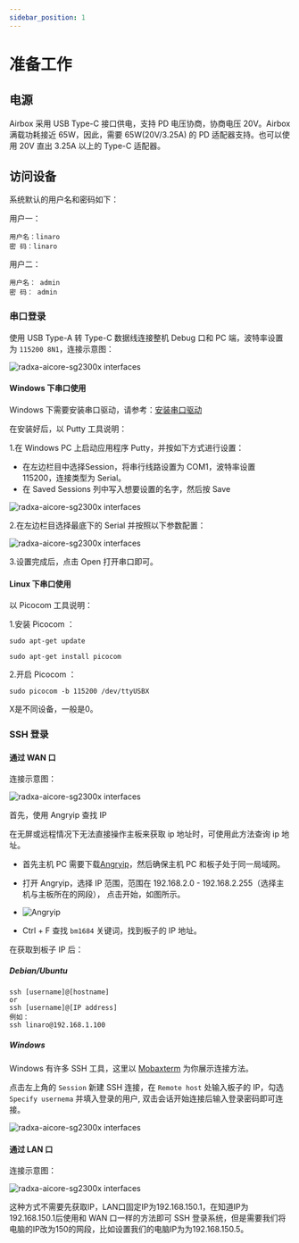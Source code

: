 ```yaml
---
sidebar_position: 1
---
```


# 准备工作

## 电源

Airbox 采用 USB Type-C 接口供电，支持 PD 电压协商，协商电压 20V。Airbox 满载功耗接近 65W，因此，需要 65W(20V/3.25A) 的 PD 适配器支持。也可以使用 20V 直出 3.25A 以上的 Type-C 适配器。

## 访问设备

系统默认的用户名和密码如下：

用户一：

```
用户名：linaro
密 码：linaro
```

用户二：

```
用户名： admin
密 码： admin
```

### 串口登录

使用 USB Type-A 转 Type-C 数据线连接整机 Debug 口和 PC 端，波特率设置为 `115200 8N1`，连接示意图：

<img src="/img/airbox/connection-diagram-1.webp" alt="radxa-aicore-sg2300x interfaces" />

#### Windows 下串口使用

Windows 下需要安装串口驱动，请参考：[安装串口驱动](/sophon/airbox/getting-started/serial-driver-install)

在安装好后，以 Putty 工具说明：

1.在 Windows PC 上启动应用程序 Putty，并按如下方式进行设置：

- 在左边栏目中选择Session，将串行线路设置为 COM1，波特率设置 115200，连接类型为 Serial。
- 在 Saved Sessions 列中写入想要设置的名字，然后按 Save

<img src="/img/airbox/putty-setting-1.webp" alt="radxa-aicore-sg2300x interfaces" />

2.在左边栏目选择最底下的 Serial 并按照以下参数配置：

<img src="/img/airbox/putty-setting-2.webp" alt="radxa-aicore-sg2300x interfaces" />

3.设置完成后，点击 Open 打开串口即可。

#### Linux 下串口使用

以 Picocom 工具说明：

1.安装 Picocom ：

```
sudo apt-get update

sudo apt-get install picocom
```

2.开启 Picocom ：

```
sudo picocom -b 115200 /dev/ttyUSBX
```

X是不同设备，一般是0。

### SSH 登录

#### 通过 WAN 口

连接示意图：

<img src="/img/airbox/connection-diagram-2.webp" alt="radxa-aicore-sg2300x interfaces" />

首先，使用 Angryip 查找 IP

在无屏或远程情况下无法直接操作主板来获取 ip 地址时，可使用此方法查询 ip 地址。

- 首先主机 PC 需要下载[Angryip](https://angryip.org/download/)，然后确保主机 PC 和板子处于同一局域网。

- 打开 Angryip，选择 IP 范围，范围在 192.168.2.0 - 192.168.2.255（选择主机与主板所在的网段）， 点击开始，如图所示。

- ![Angryip](/img/configuration/ssh-Angryip.webp)

- Ctrl + F 查找 `bm1684` 关键词，找到板子的 IP 地址。

在获取到板子 IP 后：

##### Debian/Ubuntu

```
ssh [username]@[hostname]
or
ssh [username]@[IP address]
例如：
ssh linaro@192.168.1.100
```

##### Windows

Windows 有许多 SSH 工具，这里以 [Mobaxterm](https://mobaxterm.mobatek.net/) 为你展示连接方法。

点击左上角的 `Session` 新建 SSH 连接，在 `Remote host` 处输入板子的 IP，勾选 `Specify usernema` 并填入登录的用户, 双击会话开始连接后输入登录密码即可连接。

<img src="/img/airbox/angryip.webp" alt="radxa-aicore-sg2300x interfaces" />

#### 通过 LAN 口

连接示意图：

<img src="/img/airbox/connection-diagram-3.webp" alt="radxa-aicore-sg2300x interfaces" />

这种方式不需要先获取IP，LAN口固定IP为192.168.150.1，在知道IP为192.168.150.1后使用和 WAN 口一样的方法即可 SSH 登录系统，但是需要我们将电脑的IP改为150的网段，比如设置我们的电脑IP为为192.168.150.5。
